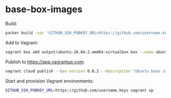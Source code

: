 # base-box-images

Build:

```bash
packer build -var 'GITHUB_SSH_PUBKEY_URL=https://github.com/username.keys' ubuntu-18.04-amd64.json
```

Add to Vagrant:

```bash
vagrant box add output/ubuntu-18.04.2-amd64-virtualbox.box --name ubuntu-18.04-amd64
```

Publish to https://app.vagrantup.com:

```bash
vagrant cloud publish --box-version 0.0.2 --description "Ubuntu base image" --release jayamorin/ubuntu-18.04 0 virtualbox output/ubuntu-18.04.2-amd64-virtualbox.box
```

Start and provision Vagrant environments:

```bash
GITHUB_SSH_PUBKEY_URL=https://github.com/username.keys vagrant up
```
